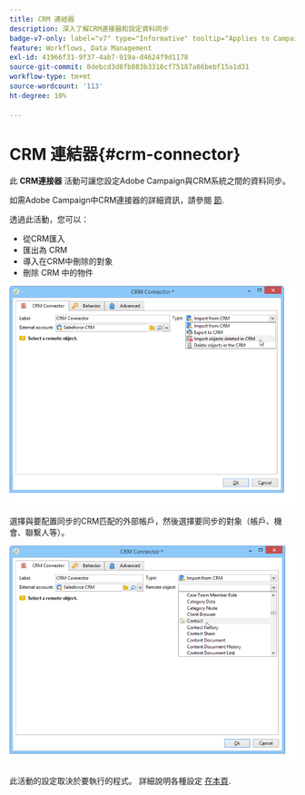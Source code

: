 ```yaml
---
title: CRM 連結器
description: 深入了解CRM連接器和設定資料同步
badge-v7-only: label="v7" type="Informative" tooltip="Applies to Campaign Classic v7 only"
feature: Workflows, Data Management
exl-id: 41966f31-9f37-4ab7-919a-d4624f9d1178
source-git-commit: 8debcd3d8fb883b3316cf75187a86bebf15a1d31
workflow-type: tm+mt
source-wordcount: '113'
ht-degree: 10%

---
```


# CRM 連結器{#crm-connector}



此 **CRM連接器** 活動可讓您設定Adobe Campaign與CRM系統之間的資料同步。

如需Adobe Campaign中CRM連接器的詳細資訊，請參閱 [節](../../platform/using/crm-connectors.md).

透過此活動，您可以：

* 從CRM匯入
* 匯出為 CRM
* 導入在CRM中刪除的對象
* 刪除 CRM 中的物件

![](assets/crm_task_select_op.png)

選擇與要配置同步的CRM匹配的外部帳戶，然後選擇要同步的對象（帳戶、機會、聯繫人等）。

![](assets/crm_task_select_obj.png)

此活動的設定取決於要執行的程式。 詳細說明各種設定 [在本頁](../../platform/using/crm-data-sync.md).
